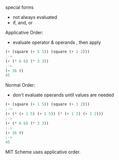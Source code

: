 special forms
- not always evaluated
- if, and, or

Applicative Order:
- evaluate operator & operands , then apply
```lisp
(+ (square (+ 5 1)) (square (+ 1 2)))
;->
(+ (* 6 6) (* 3 3))
;->
(+ 36 9)
45
```

Normal Order:
- don't evaluate operands until values are needed
```lisp
(+ (square (+ 1 5)) (square (+ 1 2)))
;->
(+ (* (+ 1 5) (+ 1 5)) (* (+ 1 2) (+ 1 2)))
;->
(+ (* 6 6) (* 3 3))
;->
(+ 36 9)
;->
45
```

MIT Scheme uses applicative order.
